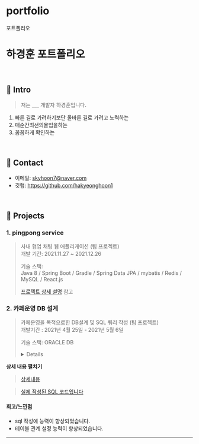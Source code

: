# portfolio
포트폴리오
# 하경훈 포트폴리오



</br>

## :pushpin: Intro
>저는 ___ 개발자 하경훈입니다.
1. 빠른 길로 가려하기보단 올바른 길로 가려고 노력하는
2. 매순간최선의몰입을하는
3. 꼼꼼하게 확인하는

</br>

## :pushpin: Contact
- 이메일: skyhoon7@naver.com
- 깃헙: https://github.com/hakyeonghoon1

</br>

## :pushpin: Projects
### 1. pingpong service
>사내 협업 채팅 웹 애플리케이션 (팀 프로젝트)  
>개발 기간: 2021.11.27 ~ 2021.12.26  
>  
>기술 스택:  
>Java 8 / Spring Boot / Gradle / Spring Data JPA / mybatis 
>/ Redis / MySQL / React.js  
>  
>[프로젝트 상세 설명](https://github.com/hakyeonghoon1/pingpong) 참고

### 2. 카페운영 DB 설계
>카페운영을 목적으로한 DB설계 및 SQL 쿼리 작성 (팀 프로젝트)  
>개발기간 : 2021년 4월 25일 - 2021년 5월 6일
>  
>기술 스택: ORACLE DB
>
><details>
<summary><b>상세 내용 펼치기</b></summary>
<div markdown="1">
  
>[상세내용](https://github.com/hakyeonghoon1/portfolio/blob/main/docs/CAFE.pdf)
  
>[실제 작성된 SQL 코드입니다](https://github.com/hakyeonghoon1/portfolio/blob/main/docs/CAFE%20.sql)
  
  #### 회고/느낀점
  - sql 작성에 능력이 향상되었습니다.
  - 테이블 관계 설정 능력이 향상되었습니다.
  
</div>

---

